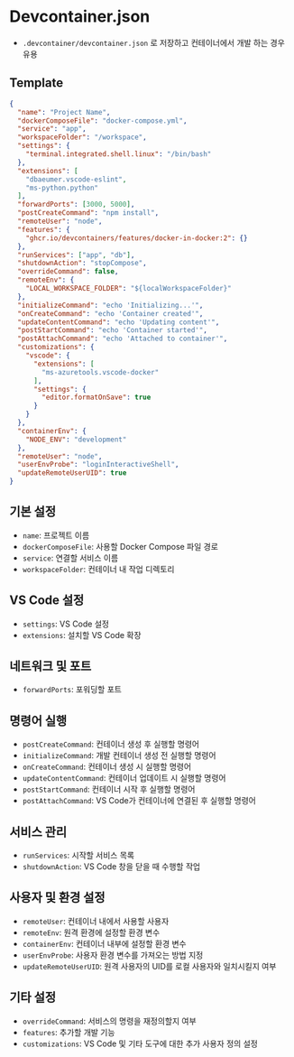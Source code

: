 # Devcontainer.json

- `.devcontainer/devcontainer.json` 로 저장하고 컨테이너에서 개발 하는 경우 유용

## Template

```json
{
  "name": "Project Name",
  "dockerComposeFile": "docker-compose.yml",
  "service": "app",
  "workspaceFolder": "/workspace",
  "settings": {
    "terminal.integrated.shell.linux": "/bin/bash"
  },
  "extensions": [
    "dbaeumer.vscode-eslint",
    "ms-python.python"
  ],
  "forwardPorts": [3000, 5000],
  "postCreateCommand": "npm install",
  "remoteUser": "node",
  "features": {
    "ghcr.io/devcontainers/features/docker-in-docker:2": {}
  },
  "runServices": ["app", "db"],
  "shutdownAction": "stopCompose",
  "overrideCommand": false,
  "remoteEnv": {
    "LOCAL_WORKSPACE_FOLDER": "${localWorkspaceFolder}"
  },
  "initializeCommand": "echo 'Initializing...'",
  "onCreateCommand": "echo 'Container created'",
  "updateContentCommand": "echo 'Updating content'",
  "postStartCommand": "echo 'Container started'",
  "postAttachCommand": "echo 'Attached to container'",
  "customizations": {
    "vscode": {
      "extensions": [
        "ms-azuretools.vscode-docker"
      ],
      "settings": {
        "editor.formatOnSave": true
      }
    }
  },
  "containerEnv": {
    "NODE_ENV": "development"
  },
  "remoteUser": "node",
  "userEnvProbe": "loginInteractiveShell",
  "updateRemoteUserUID": true
}
```

## 기본 설정

- `name`: 프로젝트 이름
- `dockerComposeFile`: 사용할 Docker Compose 파일 경로
- `service`: 연결할 서비스 이름
- `workspaceFolder`: 컨테이너 내 작업 디렉토리

## VS Code 설정

- `settings`: VS Code 설정
- `extensions`: 설치할 VS Code 확장

## 네트워크 및 포트

- `forwardPorts`: 포워딩할 포트

## 명령어 실행

- `postCreateCommand`: 컨테이너 생성 후 실행할 명령어
- `initializeCommand`: 개발 컨테이너 생성 전 실행할 명령어
- `onCreateCommand`: 컨테이너 생성 시 실행할 명령어
- `updateContentCommand`: 컨테이너 업데이트 시 실행할 명령어
- `postStartCommand`: 컨테이너 시작 후 실행할 명령어
- `postAttachCommand`: VS Code가 컨테이너에 연결된 후 실행할 명령어

## 서비스 관리

- `runServices`: 시작할 서비스 목록
- `shutdownAction`: VS Code 창을 닫을 때 수행할 작업

## 사용자 및 환경 설정

- `remoteUser`: 컨테이너 내에서 사용할 사용자
- `remoteEnv`: 원격 환경에 설정할 환경 변수
- `containerEnv`: 컨테이너 내부에 설정할 환경 변수
- `userEnvProbe`: 사용자 환경 변수를 가져오는 방법 지정
- `updateRemoteUserUID`: 원격 사용자의 UID를 로컬 사용자와 일치시킬지 여부

## 기타 설정

- `overrideCommand`: 서비스의 명령을 재정의할지 여부
- `features`: 추가할 개발 기능
- `customizations`: VS Code 및 기타 도구에 대한 추가 사용자 정의 설정
